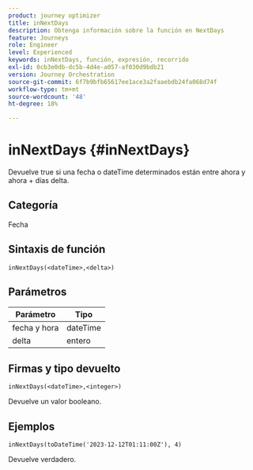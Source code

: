 ```yaml
---
product: journey optimizer
title: inNextDays
description: Obtenga información sobre la función en NextDays
feature: Journeys
role: Engineer
level: Experienced
keywords: inNextDays, función, expresión, recorrido
exl-id: 0cb3e0db-dc5b-4d4e-a057-af030d9bdb21
version: Journey Orchestration
source-git-commit: 6f7b9bfb65617ee1ace3a2faaebdb24fa068d74f
workflow-type: tm+mt
source-wordcount: '48'
ht-degree: 18%

---
```


# inNextDays {#inNextDays}

Devuelve true si una fecha o dateTime determinados están entre ahora y ahora + días delta.

## Categoría

Fecha

## Sintaxis de función

`inNextDays(<dateTime>,<delta>)`

## Parámetros

| Parámetro | Tipo |
|-----------|------------------|
| fecha y hora | dateTime |
| delta | entero |

## Firmas y tipo devuelto

`inNextDays(<dateTime>,<integer>)`

Devuelve un valor booleano.

## Ejemplos

`inNextDays(toDateTime('2023-12-12T01:11:00Z'), 4)`

Devuelve verdadero.
